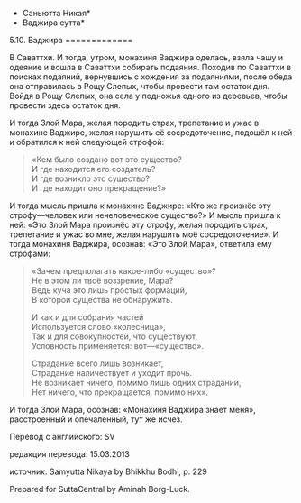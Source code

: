 * Саньютта Никая*
* Ваджира сутта*

5\.10\. Ваджира
\=\=\=\=\=\=\=\=\=\=\=\=\=

В Саваттхи\. И тогда, утром, монахиня Ваджира оделась, взяла чашу и одеяние и вошла в Саваттхи собирать подаяния\. Походив по Саваттхи в поисках подаяний, вернувшись с хождения за подаяниями, после обеда она отправилась в Рощу Слепых, чтобы провести там остаток дня\. Войдя в Рощу Слепых, она села у подножья одного из деревьев, чтобы провести здесь остаток дня\.

И тогда Злой Мара, желая породить страх, трепетание и ужас в монахине Ваджире, желая нарушить её сосредоточение, подошёл к ней и обратился к ней следующей строфой:

> «Кем было создано вот это существо?  
> И где находится его создатель?  
> И где возникло это существо?  
> И где находит оно прекращение?»

И тогда мысль пришла к монахине Ваджире: «Кто же произнёс эту строфу—человек или нечеловеческое существо?» И мысль пришла к ней: «Это Злой Мара произнёс эту строфу, желая породить страх, трепетание и ужас во мне, желая нарушить моё сосредоточение»\. И тогда монахиня Ваджира, осознав: «Это Злой Мара», ответила ему строфами:

> «Зачем предполагать какое\-либо «существо»?  
> Не в этом ли твоё воззрение, Мара?  
> Ведь куча это лишь простых формаций,  
> В которой существа не обнаружить\.  
>   
> И как и для собрания частей  
> Используется слово «колесница»,  
> Так и для совокупностей, что существуют,  
> Условность применяется: вот—«существо»\.  
>   
> Страдание всего лишь возникает,  
> Страдание наличествует и уходит прочь\.  
> Не возникает ничего, помимо лишь одних страданий,  
> Нет ничего, что прекращается, помимо них»\.

И тогда Злой Мара, осознав: «Монахиня Ваджира знает меня», расстроенный и опечаленный, тут же исчез\.

Перевод с английского: SV

редакция перевода: 15\.03\.2013

источник: Samyutta Nikaya by Bhikkhu Bodhi, p\. 229

Prepared for SuttaCentral by Aminah Borg\-Luck\.